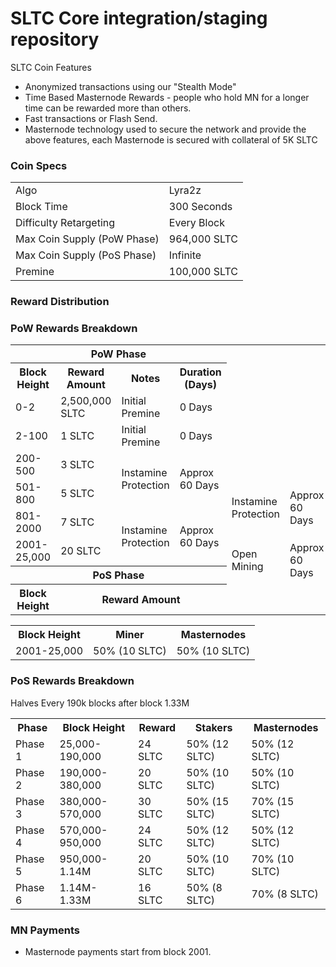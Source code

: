 SLTC Core integration/staging repository
=======================================

SLTC Coin Features
- Anonymized transactions using our "Stealth Mode"
- Time Based Masternode Rewards - people who hold MN for a longer time can be rewarded more than others.
- Fast transactions or Flash Send.
- Masternode technology used to secure the network and provide the above features, each Masternode is secured
  with collateral of 5K SLTC

### Coin Specs
<table>
<tr><td>Algo</td><td>Lyra2z</td></tr>
<tr><td>Block Time</td><td>300 Seconds</td></tr>
<tr><td>Difficulty Retargeting</td><td>Every Block</td></tr>
<tr><td>Max Coin Supply (PoW Phase)</td><td>964,000 SLTC</td></tr>
<tr><td>Max Coin Supply (PoS Phase)</td><td>Infinite</td></tr>
<tr><td>Premine</td><td>100,000 SLTC</td></tr>
</table>

### Reward Distribution

<table>
<th colspan=4>PoW Phase</th>
<tr><th>Block Height</th><th>Reward Amount</th><th>Notes</th><th>Duration (Days)</th></tr>
<tr><td>0-2</td><td>2,500,000 SLTC</td><td>Initial Premine</td><td>0 Days</td></tr>
<tr><td>2-100</td><td>1 SLTC</td><td>Initial Premine</td><td>0 Days</td></tr>
<tr><td>200-500</td><td>3 SLTC</td><td rowspan=2>Instamine Protection</td><td rowspan=2> Approx 60 Days</td></tr>
<tr><td>501-800</td><td>5 SLTC</td><td rowspan=2>Instamine Protection</td><td rowspan=2> Approx 60 Days</td></tr>
<tr><td>801-2000</td><td>7 SLTC</td><td rowspan=2>Instamine Protection</td><td rowspan=2> Approx 60 Days</td></tr>
<tr><td>2001-25,000</td><td>20 SLTC</td><td rowspan=2>Open Mining</td><td rowspan=2> Approx 60 Days</td></tr>
<tr><th colspan=4>PoS Phase</th></tr>
<tr><th>Block Height</th><th colspan=3>Reward Amount</th></tr>

### PoW Rewards Breakdown

<table>
<th>Block Height</th><th>Miner</th><th>Masternodes</th>
<tr><td>2001-25,000</td><td>50% (10 SLTC)</td><td>50% (10 SLTC)</td></tr>
</table>

### PoS Rewards Breakdown

<table>
<th>Phase</th><th>Block Height</th><th>Reward</th><th>Stakers</th><th>Masternodes</th>
<tr><td>Phase 1</td><td>25,000-190,000</td><td>24 SLTC</td><td>50% (12 SLTC)</td><td>50% (12 SLTC)</td></tr>
<tr><td>Phase 2</td><td>190,000-380,000</td><td>20 SLTC</td><td>50% (10 SLTC)</td><td>50% (10 SLTC)</td></tr>
<tr><td>Phase 3</td><td>380,000-570,000</td><td>30 SLTC</td><td>50% (15 SLTC)</td><td>70% (15 SLTC)</td></tr>
<tr><td>Phase 4</td><td>570,000-950,000</td><td>24 SLTC</td><td>50% (12 SLTC)</td><td>50% (12 SLTC)</td></tr>
<tr><td>Phase 5</td><td>950,000-1.14M</td><td>20 SLTC</td><td>50% (10 SLTC)</td><td>70% (10 SLTC)</td></tr>
<tr><td>Phase 6</td><td>1.14M-1.33M</td><td>16 SLTC</td><td>50% (8 SLTC)</td><td>70% (8 SLTC)</td></tr>
Halves Every 190k blocks after block 1.33M
</table>

### MN Payments

- Masternode payments start from block 2001.
